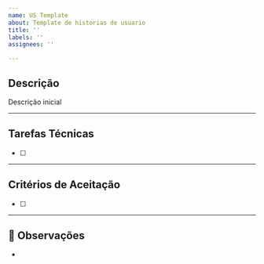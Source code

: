 ```yaml
---
name: US Template
about: Template de historias de usuario
title: ''
labels: ''
assignees: ''

---
```


## Descrição
<!-- Exemplo: Como [tipo de usuário], quero [objetivo] para que [benefício]. -->
Descrição inicial

---

## Tarefas Técnicas
<!-- Liste as atividades técnicas necessárias para a implementação. -->
- [ ] 

---

## Critérios de Aceitação
<!-- Regras que a funcionalidade deve seguir para ser considerada concluída. -->
- [ ] 


---

## 📎 Observações
<!-- Qualquer detalhe adicional ou dependência importante. -->
-
